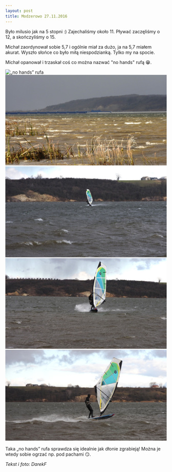 ```yaml
---
layout: post
title: Modzerowo 27.11.2016
---
```


Było milusio jak na 5 stopni :) Zajechaliśmy około 11. Pływać zaczęliśmy o 12, a skończyliśmy o 15.

Michał zaordynował sobie 5,7 i ogólnie miał za dużo, ja na 5,7 miałem akurat. Wyszło słońce co było miłą niespodzianką.
Tylko my na spocie.

Michał opanował i trzaskał coś co można nazwać "no hands" rufą :grin:.

![„no hands” rufa](https://raw.githubusercontent.com/naspocie/blog/master/images/2016-11-27-Modzerowo/DSCN9541.JPG.jpg "„no hands” rufa")
![„no hands” rufa](https://raw.githubusercontent.com/naspocie/blog/master/images/2016-11-27-Modzerowo/DSCN9545.JPG "„no hands” rufa")
![„no hands” rufa](https://raw.githubusercontent.com/naspocie/blog/master/images/2016-11-27-Modzerowo/DSCN9546.JPG "„no hands” rufa")
![„no hands” rufa](https://raw.githubusercontent.com/naspocie/blog/master/images/2016-11-27-Modzerowo/DSCN9547.JPG "„no hands” rufa")
![„no hands” rufa](https://raw.githubusercontent.com/naspocie/blog/master/images/2016-11-27-Modzerowo/DSCN9548.JPG "„no hands” rufa")

Taka „no hands” rufa sprawdza się idealnie jak dłonie zgrabieją!
Można je wtedy sobie ogrzać np. pod pachami :smirk:.

_Tekst i foto: DarekF_
